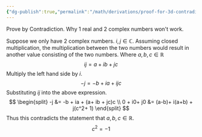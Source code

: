 ```yaml
---
{"dg-publish":true,"permalink":"/math/derivations/proof-for-3d-contradiction-quaternions/","dgPassFrontmatter":true,"noteIcon":""}
---
```



Prove by Contradiction. Why 1 real and 2 complex numbers won't work.

Suppose we only have 2 complex numbers. $i,j \in \mathbb{C}$. Assuming closed multiplication, the multiplication between the two numbers would result in another value consisting of the two numbers. 
Where $a, b, c \in \mathbb{R}$
$$
ij = a + ib + jc
$$
Multiply the left hand side by $i$.
$$
-j = -b + ia + ijc
$$
Substituting $ij$ into the above expression.
$$
\begin{split}
-j &= -b + ia + (a+ ib + jc)c \\
0 + i0+ j0 &= (a-b)+ i(a+b) + j(c^2+ 1)
\end{split}
$$
Thus this contradicts the statement that $a,b,c \in \mathbb{R}$.
$$
c^2 =-1
$$
